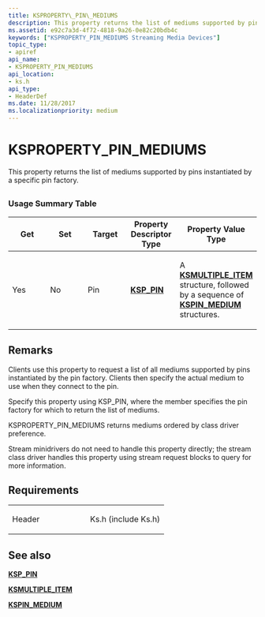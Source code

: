 ```yaml
---
title: KSPROPERTY\_PIN\_MEDIUMS
description: This property returns the list of mediums supported by pins instantiated by a specific pin factory.
ms.assetid: e92c7a3d-4f72-4818-9a26-0e82c20bdb4c
keywords: ["KSPROPERTY_PIN_MEDIUMS Streaming Media Devices"]
topic_type:
- apiref
api_name:
- KSPROPERTY_PIN_MEDIUMS
api_location:
- ks.h
api_type:
- HeaderDef
ms.date: 11/28/2017
ms.localizationpriority: medium
---
```


# KSPROPERTY\_PIN\_MEDIUMS


This property returns the list of mediums supported by pins instantiated by a specific pin factory.

## <span id="ddk_ksproperty_pin_mediums_ks"></span><span id="DDK_KSPROPERTY_PIN_MEDIUMS_KS"></span>


### Usage Summary Table

<table>
<colgroup>
<col width="20%" />
<col width="20%" />
<col width="20%" />
<col width="20%" />
<col width="20%" />
</colgroup>
<thead>
<tr class="header">
<th>Get</th>
<th>Set</th>
<th>Target</th>
<th>Property Descriptor Type</th>
<th>Property Value Type</th>
</tr>
</thead>
<tbody>
<tr class="odd">
<td><p>Yes</p></td>
<td><p>No</p></td>
<td><p>Pin</p></td>
<td><p><a href="https://docs.microsoft.com/windows-hardware/drivers/ddi/ks/ns-ks-ksp_pin" data-raw-source="[&lt;strong&gt;KSP_PIN&lt;/strong&gt;](/windows-hardware/drivers/ddi/ks/ns-ks-ksp_pin)"><strong>KSP_PIN</strong></a></p></td>
<td><p>A <a href="https://docs.microsoft.com/windows-hardware/drivers/ddi/ks/ns-ks-ksmultiple_item" data-raw-source="[&lt;strong&gt;KSMULTIPLE_ITEM&lt;/strong&gt;](/windows-hardware/drivers/ddi/ks/ns-ks-ksmultiple_item)"><strong>KSMULTIPLE_ITEM</strong></a> structure, followed by a sequence of <a href="https://docs.microsoft.com/previous-versions/ff563538(v=vs.85)" data-raw-source="[&lt;strong&gt;KSPIN_MEDIUM&lt;/strong&gt;](/previous-versions/ff563538(v=vs.85))"><strong>KSPIN_MEDIUM</strong></a> structures.</p></td>
</tr>
</tbody>
</table>

 

Remarks
-------

Clients use this property to request a list of all mediums supported by pins instantiated by the pin factory. Clients then specify the actual medium to use when they connect to the pin.

Specify this property using KSP\_PIN, where the member specifies the pin factory for which to return the list of mediums.

KSPROPERTY\_PIN\_MEDIUMS returns mediums ordered by class driver preference.

Stream minidrivers do not need to handle this property directly; the stream class driver handles this property using stream request blocks to query for more information.

Requirements
------------

<table>
<colgroup>
<col width="50%" />
<col width="50%" />
</colgroup>
<tbody>
<tr class="odd">
<td><p>Header</p></td>
<td>Ks.h (include Ks.h)</td>
</tr>
</tbody>
</table>

## See also


[**KSP\_PIN**](/windows-hardware/drivers/ddi/ks/ns-ks-ksp_pin)

[**KSMULTIPLE\_ITEM**](/windows-hardware/drivers/ddi/ks/ns-ks-ksmultiple_item)

[**KSPIN\_MEDIUM**](/previous-versions/ff563538(v=vs.85))

 

